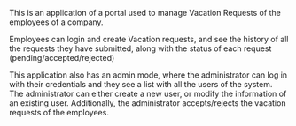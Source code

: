 This is an application of a portal used to manage Vacation Requests of the employees of a company. 

Employees can login and create Vacation requests, and see the history of all the requests they have submitted, along with the status of each request (pending/accepted/rejected)

This application also has an admin mode, where the administrator can log in with their credentials and they see a list with all the users of the system. The administrator can either create a new user, or modify the information of an existing user. Additionally, the administrator accepts/rejects the vacation requests of the employees. 